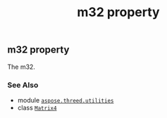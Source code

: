 ﻿---
title: m32 property
second_title: Aspose.3D for Python via .NET API References
description: 
type: docs
weight: 300
url: /python-net/aspose.threed.utilities/matrix4/m32/
is_root: false
---

## m32 property


The m32.

### See Also
* module [`aspose.threed.utilities`](../../)
* class [`Matrix4`](/3d/python-net/aspose.threed.utilities/matrix4)
